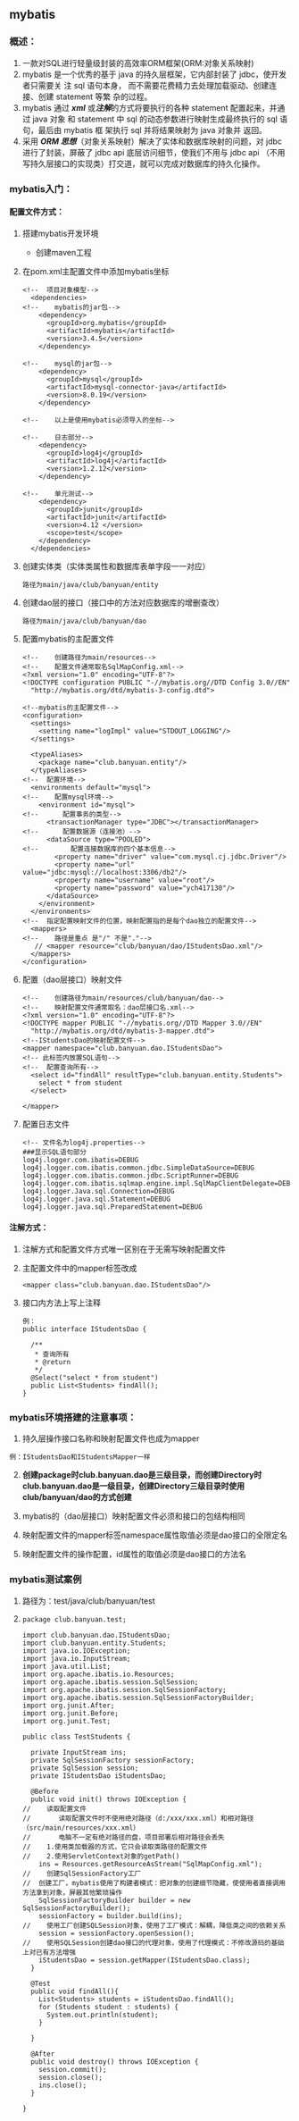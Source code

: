 ## mybatis

### 概述：

1. 一款对SQL进行轻量级封装的高效率ORM框架(ORM:对象关系映射)
2. mybatis 是一个优秀的基于 java 的持久层框架，它内部封装了 jdbc，使开发者只需要关 注 sql 语句本身， 而不需要花费精力去处理加载驱动、创建连接、创建 statement 等繁 杂的过程。
3. mybatis 通过 ***xml*** 或***注解***的方式将要执行的各种 statement 配置起来，并通过 java 对象 和 statement 中 sql 的动态参数进行映射生成最终执行的 sql 语句，最后由 mybatis 框 架执行 sql 并将结果映射为 java 对象并 返回。
4. 采用 ***ORM 思想***（对象关系映射）解决了实体和数据库映射的问题，对 jdbc 进行了封装，屏蔽了 jdbc api 底层访问细节，使我们不用与 jdbc api （不用写持久层接口的实现类）打交道，就可以完成对数据库的持久化操作。

### mybatis入门：

#### 配置文件方式：

1. 搭建mybatis开发环境

   - 创建maven工程

2. 在pom.xml主配置文件中添加mybatis坐标

   ```
   <!--  项目对象模型-->
     <dependencies>
   <!--    mybatis的jar包-->
       <dependency>
         <groupId>org.mybatis</groupId>
         <artifactId>mybatis</artifactId>
         <version>3.4.5</version>
       </dependency>
   
   <!--    mysql的jar包-->
       <dependency>
         <groupId>mysql</groupId>
         <artifactId>mysql-connector-java</artifactId>
         <version>8.0.19</version>
       </dependency>
   
   <!--    以上是使用mybatis必须导入的坐标-->
   
   <!--    日志部分-->
       <dependency>
         <groupId>log4j</groupId>
         <artifactId>log4j</artifactId>
         <version>1.2.12</version>
       </dependency>
   
   <!--    单元测试-->
       <dependency>
         <groupId>junit</groupId>
         <artifactId>junit</artifactId>
         <version>4.12 </version>
         <scope>test</scope>
       </dependency>
     </dependencies>
   ```

3. 创建实体类（实体类属性和数据库表单字段一一对应）

   ```
   路径为main/java/club/banyuan/entity
   ```

4. 创建dao层的接口（接口中的方法对应数据库的增删查改）

   ```
   路径为main/java/club/banyuan/dao
   ```

<!--以上为mybatis准备阶段-->

5. 配置mybatis的主配置文件

   ```
   <!--    创建路径为main/resources-->
   <!--    配置文件通常取名SqlMapConfig.xml-->
   <?xml version="1.0" encoding="UTF-8"?>
   <!DOCTYPE configuration PUBLIC "-//mybatis.org//DTD Config 3.0//EN"
     "http://mybatis.org/dtd/mybatis-3-config.dtd">
   
   <!--mybatis的主配置文件-->
   <configuration>
     <settings>
       <setting name="logImpl" value="STDOUT_LOGGING"/>
     </settings>
   
     <typeAliases>
       <package name="club.banyuan.entity"/>
     </typeAliases>
   <!--  配置环境-->
     <environments default="mysql">
   <!--    配置mysql环境-->
       <environment id="mysql">
   <!--      配置事务的类型-->
         <transactionManager type="JDBC"></transactionManager>
   <!--      配置数据源（连接池）-->
         <dataSource type="POOLED">
   <!--        配置连接数据库的四个基本信息-->
           <property name="driver" value="com.mysql.cj.jdbc.Driver"/>
           <property name="url" value="jdbc:mysql://localhost:3306/db2"/>
           <property name="username" value="root"/>
           <property name="password" value="ych417130"/>
         </dataSource>
       </environment>
     </environments>
   <!--  指定配置映射文件的位置，映射配置指的是每个dao独立的配置文件-->
     <mappers>
   <!--    路径是重点 是"/" 不是"."-->
      // <mapper resource="club/banyuan/dao/IStudentsDao.xml"/>
     </mappers>
   </configuration>
   ```

6. 配置（dao层接口）映射文件

   ```
   <!--    创建路径为main/resources/club/banyuan/dao-->	
   <!--    映射配置文件通常取名：dao层接口名.xml-->
   <?xml version="1.0" encoding="UTF-8"?>
   <!DOCTYPE mapper PUBLIC "-//mybatis.org//DTD Mapper 3.0//EN"
     "http://mybatis.org/dtd/mybatis-3-mapper.dtd">
   <!--IStudentsDao的映射配置文件-->
   <mapper namespace="club.banyuan.dao.IStudentsDao">
   <!-- 此标签内放置SQL语句-->
   <!--  配置查询所有-->
     <select id="findAll" resultType="club.banyuan.entity.Students">
       select * from student
     </select>
   
   </mapper>
   ```

7. 配置日志文件

   ```
   <!-- 文件名为log4j.properties-->
   ###显示SQL语句部分
   log4j.logger.com.ibatis=DEBUG
   log4j.logger.com.ibatis.common.jdbc.SimpleDataSource=DEBUG
   log4j.logger.com.ibatis.common.jdbc.ScriptRunner=DEBUG
   log4j.logger.com.ibatis.sqlmap.engine.impl.SqlMapClientDelegate=DEBUG
   log4j.logger.Java.sql.Connection=DEBUG
   log4j.logger.java.sql.Statement=DEBUG
   log4j.logger.java.sql.PreparedStatement=DEBUG
   ```

#### 注解方式：

1. 注解方式和配置文件方式唯一区别在于无需写映射配置文件

2. 主配置文件中的mapper标签改成

   ```
   <mapper class="club.banyuan.dao.IStudentsDao"/>
   ```

3. 接口内方法上写上注释

   ```
   例：
   public interface IStudentsDao {
   
     /**
      * 查询所有
      * @return
      */
     @Select("select * from student")
     public List<Students> findAll();
   }
   ```

<!-- 以上为mybatis的开发环境搭建流程-->

### mybatis环境搭建的注意事项：

1. 持久层操作接口名称和映射配置文件也成为mapper

```
例：IStudentsDao和IStudentsMapper一样
```

2. **创建package时club.banyuan.dao是三级目录，而创建Directory时club.banyuan.dao是一级目录，创建Directory三级目录时使用club/banyuan/dao的方式创建**

   <!-- 以下三点实现后，无需写dao接口的实现类（mybatis的核心）-->

3. mybatis的（dao层接口）映射配置文件必须和接口的包结构相同

4. 映射配置文件的mapper标签namespace属性取值必须是dao接口的全限定名

5. 映射配置文件的操作配置，id属性的取值必须是dao接口的方法名

### mybatis测试案例

1. 路径为：test/java/club/banyuan/test

2. ```
   package club.banyuan.test;
   
   import club.banyuan.dao.IStudentsDao;
   import club.banyuan.entity.Students;
   import java.io.IOException;
   import java.io.InputStream;
   import java.util.List;
   import org.apache.ibatis.io.Resources;
   import org.apache.ibatis.session.SqlSession;
   import org.apache.ibatis.session.SqlSessionFactory;
   import org.apache.ibatis.session.SqlSessionFactoryBuilder;
   import org.junit.After;
   import org.junit.Before;
   import org.junit.Test;
   
   public class TestStudents {
   
     private InputStream ins;
     private SqlSessionFactory sessionFactory;
     private SqlSession session;
     private IStudentsDao iStudentsDao;
   
     @Before
     public void init() throws IOException {
   //    读取配置文件
   //		读取配置文件时不使用绝对路径（d:/xxx/xxx.xml）和相对路径（src/main/resources/xxx.xml）
   //		电脑不一定有绝对路径的盘，项目部署后相对路径会丢失
   //    1.使用类加载器的方式，它只会读取类路径的配置文件
   //    2.使用ServletContext对象的getPath()
       ins = Resources.getResourceAsStream("SqlMapConfig.xml");
   //    创建SqlSessionFactory工厂
   //  创建工厂，mybatis使用了构建者模式：把对象的创建细节隐藏，使使用者直接调用方法拿到对象，屏蔽其他繁琐操作
       SqlSessionFactoryBuilder builder = new SqlSessionFactoryBuilder();
       sessionFactory = builder.build(ins);
   //    使用工厂创建SQLSession对象，使用了工厂模式：解耦，降低类之间的依赖关系
       session = sessionFactory.openSession();
   //    使用SQLSession创建dao接口的代理对象，使用了代理模式：不修改源码的基础上对已有方法增强
       iStudentsDao = session.getMapper(IStudentsDao.class);
     }
   
     @Test
     public void findAll(){
       List<Students> students = iStudentsDao.findAll();
       for (Students student : students) {
         System.out.println(student);
       }
   
     }
   
     @After
     public void destroy() throws IOException {
       session.commit();
       session.close();
       ins.close();
     }
   
   }
   
   ```

